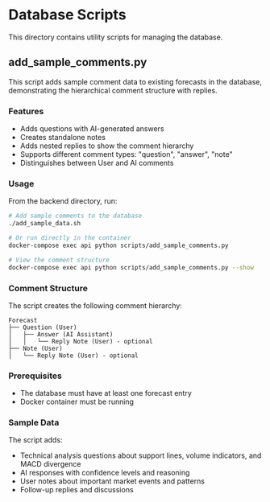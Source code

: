 # Database Scripts

This directory contains utility scripts for managing the database.

## add_sample_comments.py

This script adds sample comment data to existing forecasts in the database, demonstrating the hierarchical comment structure with replies.

### Features

- Adds questions with AI-generated answers
- Creates standalone notes
- Adds nested replies to show the comment hierarchy
- Supports different comment types: "question", "answer", "note"
- Distinguishes between User and AI comments

### Usage

From the backend directory, run:

```bash
# Add sample comments to the database
./add_sample_data.sh

# Or run directly in the container
docker-compose exec api python scripts/add_sample_comments.py

# View the comment structure
docker-compose exec api python scripts/add_sample_comments.py --show
```

### Comment Structure

The script creates the following comment hierarchy:

```
Forecast
├── Question (User)
│   ├── Answer (AI Assistant)
│   │   └── Reply Note (User) - optional
├── Note (User)
│   └── Reply Note (User) - optional
```

### Prerequisites

- The database must have at least one forecast entry
- Docker container must be running

### Sample Data

The script adds:
- Technical analysis questions about support lines, volume indicators, and MACD divergence
- AI responses with confidence levels and reasoning
- User notes about important market events and patterns
- Follow-up replies and discussions